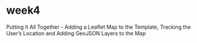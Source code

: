 # week4
Putting it All Together - Adding a Leaflet Map to the Template, Tracking the User’s Location and Adding GeoJSON Layers to the Map
